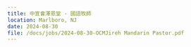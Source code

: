 ```yaml
---
title: 中宣會澤恩堂 - 國語牧師
location: Marlboro, NJ
date: 2024-08-30         
file: /docs/jobs/2024-08-30-OCMJireh Mandarin Pastor.pdf
---
```

